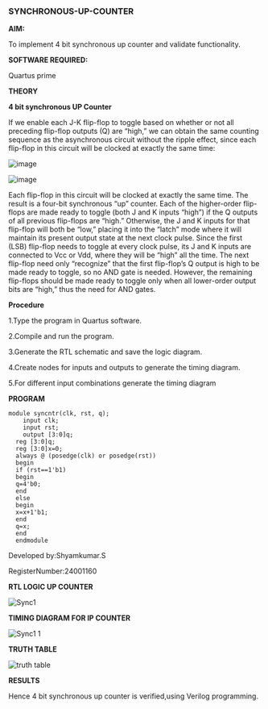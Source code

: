 ### SYNCHRONOUS-UP-COUNTER

**AIM:**

To implement 4 bit synchronous up counter and validate functionality.

**SOFTWARE REQUIRED:**

Quartus prime

**THEORY**

**4 bit synchronous UP Counter**

If we enable each J-K flip-flop to toggle based on whether or not all preceding flip-flop outputs (Q) are “high,” we can obtain the same counting sequence as the asynchronous circuit without the ripple effect, since each flip-flop in this circuit will be clocked at exactly the same time:

![image](https://github.com/naavaneetha/SYNCHRONOUS-UP-COUNTER/assets/154305477/d5db3fa0-e413-404c-b80e-b2f39d82e7e8)


![image](https://github.com/naavaneetha/SYNCHRONOUS-UP-COUNTER/assets/154305477/52cb61eb-d04b-442d-810c-31185a68410b)

Each flip-flop in this circuit will be clocked at exactly the same time.
The result is a four-bit synchronous “up” counter. Each of the higher-order flip-flops are made ready to toggle (both J and K inputs “high”) if the Q outputs of all previous flip-flops are “high.”
Otherwise, the J and K inputs for that flip-flop will both be “low,” placing it into the “latch” mode where it will maintain its present output state at the next clock pulse.
Since the first (LSB) flip-flop needs to toggle at every clock pulse, its J and K inputs are connected to Vcc or Vdd, where they will be “high” all the time.
The next flip-flop need only “recognize” that the first flip-flop’s Q output is high to be made ready to toggle, so no AND gate is needed.
However, the remaining flip-flops should be made ready to toggle only when all lower-order output bits are “high,” thus the need for AND gates.

**Procedure**

 1.Type the program in Quartus software.
 
 2.Compile and run the program.
 
 3.Generate the RTL schematic and save the logic diagram.
 
 4.Create nodes for inputs and outputs to generate the timing diagram.
 
 5.For different input combinations generate the timing diagram

**PROGRAM**

```
module syncntr(clk, rst, q); 
    input clk; 
    input rst; 
    output [3:0]q; 
  reg [3:0]q; 
  reg [3:0]x=0; 
  always @ (posedge(clk) or posedge(rst)) 
  begin 
  if (rst==1'b1) 
  begin 
  q=4'b0; 
  end 
  else  
  begin 
  x=x+1'b1; 
  end 
  q=x; 
  end 
  endmodule 
```

Developed by:Shyamkumar.S

RegisterNumber:24001160

**RTL LOGIC UP COUNTER**

![Sync1](https://github.com/user-attachments/assets/08a36f4d-7d7b-4c46-9551-38596dabf24b)


**TIMING DIAGRAM FOR IP COUNTER**

![Sync1 1](https://github.com/user-attachments/assets/51b9b689-88be-4b49-9c2c-9cead3b15351)


**TRUTH TABLE**

![truth table](https://github.com/user-attachments/assets/dbbcbf32-d861-4364-8f0e-9224b84fbd4b)

**RESULTS**

Hence 4 bit synchronous up counter is verified,using Verilog programming.
